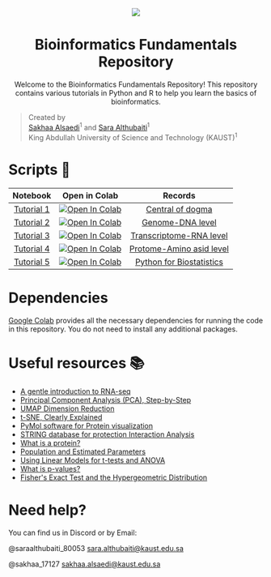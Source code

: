 <p align="center">
       <a href= "https://opensource.org/licenses/MIT">
        <img src="https://img.shields.io/badge/License-MIT-yellow.svg" /></a>

</p>

<h1 align="center">Bioinformatics Fundamentals Repository</h1>

<p align="center">
  Welcome to the Bioinformatics Fundamentals Repository! This repository contains various tutorials in Python and R to help you learn the basics of bioinformatics.
</p>

> Created by <br>
> [Sakhaa Alsaedi](https://cemse.kaust.edu.sa/cbrc/people/person/sakhaa-alsaedi)<sup>1</sup> and [Sara Althubaiti](https://cemse.kaust.edu.sa/cs/people/person/sara-althubaiti)<sup>1</sup> <br>
> King Abdullah University of Science and Technology (KAUST)<sup>1</sup>

# Scripts :space_invader:

| Notebook  | Open in Colab|  Records 
| :---:         |     :---:      |  :---:
| [Tutorial 1](https://colab.research.google.com/drive/1sMmrCa1F6rQKveBAY0Zd8QsNeT0KgAQP?usp=sharing) | [![Open In Colab](https://colab.research.google.com/assets/colab-badge.svg)](https://colab.research.google.com/drive/1sMmrCa1F6rQKveBAY0Zd8QsNeT0KgAQP?usp=sharing)| [Central of dogma](https://kaust.zoom.us/rec/play/ST4s4WqmKe1gC1X8V1Ot9-3gx3fXt7ob-7obaBi3e9P3uenOTBBqTfCvbgDR_O4mSZI49j0fV8wB8iwc.mTe9jxdDqmj1aGMD?canPlayFromShare=true&from=share_recording_detail&continueMode=true&componentName=rec-play&originRequestUrl=https%3A%2F%2Fkaust.zoom.us%2Frec%2Fshare%2F9IOIWWwDXB_qM17FXFr3Ki67KqyLw8qpkkaWa33CYmtPsV5bAiL4s7Up58-urPC7.Lh6LY-JwChtUJWem)
| [Tutorial 2](https://colab.research.google.com/drive/1TqD6BdU6_RiXdcRSvzT3nu0abH98VLXI?usp=sharing) | [![Open In Colab](https://colab.research.google.com/assets/colab-badge.svg)](https://colab.research.google.com/drive/1TqD6BdU6_RiXdcRSvzT3nu0abH98VLXI?usp=sharing)| [Genome-DNA level](https://kaust.zoom.us/rec/play/tygKzMqXWXOFFSSTBdm4YwjbETppU61WtbpY3nYZhXndEcwEq1hBnwnvkmsXf0Y8D_Y1ptbxI5rF8OXQ.hmZUOhMxF9Y0e9c-?canPlayFromShare=true&from=share_recording_detail&continueMode=true&componentName=rec-play&originRequestUrl=https%3A%2F%2Fkaust.zoom.us%2Frec%2Fshare%2FJWNcrdaPeuQ6YR-6chj5f3AWKOXlrPz1WbYvreeCTbLnNAQIC5plDpI6TDbLOgEj.oA22h9OE0S8AFzUf)
| [Tutorial 3](https://colab.research.google.com/drive/1LDlhbge4ulcQBUl837bbMMNPhKx2ZGZj?usp=sharing) | [![Open In Colab](https://colab.research.google.com/assets/colab-badge.svg)](https://colab.research.google.com/drive/1LDlhbge4ulcQBUl837bbMMNPhKx2ZGZj?usp=sharing)|[Transcriptome-RNA level](https://kaust.zoom.us/rec/play/3tC291G2sp1USspwzQbr6IjLHCP7jWCSo6e5YJF7Mww471ei5DVGEF79P_UmQuYjn7Ou7wz-TBgoia43.0KlZCPhWTNWtXzWy?canPlayFromShare=true&from=share_recording_detail&continueMode=true&componentName=rec-play&originRequestUrl=https%3A%2F%2Fkaust.zoom.us%2Frec%2Fshare%2F5hoQKeaQvUIancQKgfM91KrXBEQcBzIA0MrVyUlI8DJ7zcugarCXHCpCN6jrKadP.0RxFXWz_2-QUq5kh&autoplay=true&startTime=1697279431000)
| [Tutorial 4](https://colab.research.google.com/drive/1XZ58scoQagn9pypxyasSZSdAUsa9wP8O?usp=sharing) | [![Open In Colab](https://colab.research.google.com/assets/colab-badge.svg)](https://colab.research.google.com/drive/1XZ58scoQagn9pypxyasSZSdAUsa9wP8O?usp=sharing)|[Protome-Amino asid level](https://kaust.zoom.us/rec/play/7juurDBkD1Ao0Wm6UJ_N0U7c85jlqm6UH1-931AbtiIfBSLTmDRFxSbn0_ph4RJBypHHw0rTU6bms-RG.HMHweqXzeXItVb9P?canPlayFromShare=true&from=share_recording_detail&continueMode=true&componentName=rec-play&originRequestUrl=https%3A%2F%2Fkaust.zoom.us%2Frec%2Fshare%2FSpNX8c-wHaJekgwJCv6UtS87oKvVm8XOpTCo9385quOb3PZFM2bdShkTTY-C6OBw.qpXCHbCQsosytBH1)
| [Tutorial 5](https://colab.research.google.com/drive/1YYzZmlliCDgugzFW6_mJ8SMireIiT4Wm?usp=sharing) | [![Open In Colab](https://colab.research.google.com/assets/colab-badge.svg)](https://colab.research.google.com/drive/1YYzZmlliCDgugzFW6_mJ8SMireIiT4Wm?usp=sharing)|[Python for Biostatistics](https://kaust.zoom.us/rec/play/7juurDBkD1Ao0Wm6UJ_N0U7c85jlqm6UH1-931AbtiIfBSLTmDRFxSbn0_ph4RJBypHHw0rTU6bms-RG.HMHweqXzeXItVb9P?canPlayFromShare=true&from=share_recording_detail&continueMode=true&componentName=rec-play&originRequestUrl=https%3A%2F%2Fkaust.zoom.us%2Frec%2Fshare%2FSpNX8c-wHaJekgwJCv6UtS87oKvVm8XOpTCo9385quOb3PZFM2bdShkTTY-C6OBw.qpXCHbCQsosytBH1)

# Dependencies
[Google Colab](https://colab.research.google.com) provides all the necessary dependencies for running the code in this repository. You do not need to install any additional packages.

# Useful resources :books:
- [A gentle introduction to RNA-seq](https://www.youtube.com/watch?app=desktop&v=tlf6wYJrwKY)
- [Principal Component Analysis (PCA), Step-by-Step](https://www.youtube.com/watch?v=FgakZw6K1QQ)
- [UMAP Dimension Reduction](https://www.youtube.com/watch?v=eN0wFzBA4Sc&t=790s)
- [t-SNE, Clearly Explained](https://www.youtube.com/watch?v=NEaUSP4YerM&list=RDCMUCtYLUTtgS3k1Fg4y5tAhLbw&index=2)
- [PyMol software for Protein visualization](https://pymol.org/2/)
- [STRING database for protection Interaction Analysis](https://string-db.org/)
- [What is a protein?](https://www.youtube.com/watch?v=wvTv8TqWC48)
- [Population and Estimated Parameters](https://www.youtube.com/watch?v=vikkiwjQqfU)
- [Using Linear Models for t-tests and ANOVA](https://www.youtube.com/watch?v=NF5_btOaCig)
- [What is p-values?](https://www.youtube.com/watch?v=vemZtEM63GY)
- [Fisher's Exact Test and the Hypergeometric Distribution](https://www.youtube.com/watch?v=udyAvvaMjfM)


# Need help?
You can find us in Discord or by Email:

@saraalthubaiti_80053
sara.althubaiti@kaust.edu.sa

@sakhaa_17127
sakhaa.alsaedi@kaust.edu.sa

